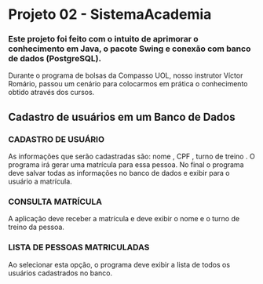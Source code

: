 # Projeto 02 - SistemaAcademia
### Este projeto foi feito com o intuito de aprimorar o conhecimento em Java, o pacote Swing e conexão com banco de dados (PostgreSQL).
Durante o programa de bolsas da Compasso UOL, nosso instrutor Víctor Romário, passou um cenário para colocarmos em prática o conhecimento obtido através dos cursos.


## Cadastro de usuários em um Banco de Dados

### CADASTRO DE USUÁRIO
As informações que serão cadastradas são: nome , CPF , turno de treino . O programa irá gerar uma
matrícula para essa pessoa. No final o programa deve salvar todas as informações no banco de dados e exibir para o usuário a matrícula.

### CONSULTA MATRÍCULA
A aplicação deve receber a matrícula e deve exibir o nome e o turno de treino da pessoa.

### LISTA DE PESSOAS MATRICULADAS
Ao selecionar esta opção, o programa deve exibir a lista de todos os usuários cadastrados no banco.
